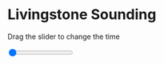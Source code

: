 <h1>Livingstone Sounding</h1>
<p>Drag the slider to change the time</p>

<div class="slidecontainer">
<input oninput='setImage(this)' class="slider" type="range" min="0" max="0" value="0" step="1" />
<img id='img'/>
</div>

<script>
var img = document.getElementById('img');
var img_array = [];
function setImage(obj)
{
        var value = obj.value;
        img.src = img_array[value];

}
</script>
